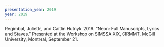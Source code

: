 ```yaml
---
presentation_year: 2019
year: 2019
---
```


Regimbal, Juliette, and Caitlin Hutnyk. 2019. “Neon: Full Manuscripts, Lyrics and Staves.” Presented at the Workshop on SIMSSA XIX, CIRMMT, McGill University, Montreal, September 21.